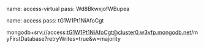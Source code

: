 name: access-virtual
pass: Wd8BkwxjofWBupea


name: access 
pass: tG1W1Pt1NiAfoCgt


mongodb+srv://access:tG1W1Pt1NiAfoCgt@cluster0.w3vfp.mongodb.net/myFirstDatabase?retryWrites=true&w=majority